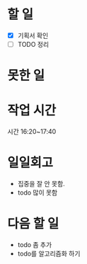 # 할 일
- [X] 기획서 확인
- [ ] TODO 정리

# 못한 일

# 작업 시간
시간 16:20~17:40

# 일일회고
- 집중을 잘 안 못함.
- todo 많이 못함

# 다음 할 일
- todo 좀 추가
- todo를 알고리즘화 하기
